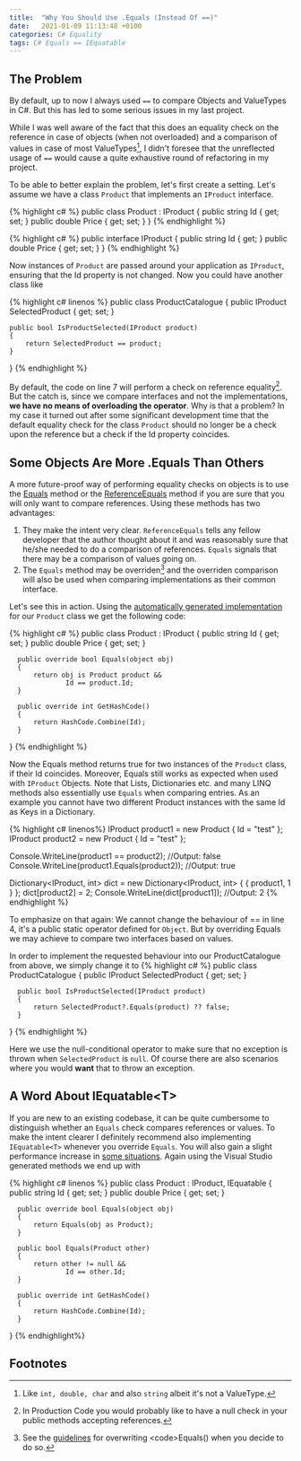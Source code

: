 ```yaml
---
title:  "Why You Should Use .Equals (Instead Of ==)"
date:   2021-01-09 11:13:48 +0100
categories: C# Equality
tags: C# Equals == IEquatable
---
```


## The Problem
By default, up to now I always used <code>==</code> to compare Objects and ValueTypes in C#. But this has led to some serious issues in my last project.

While I was well aware of the fact that this does an equality check on the reference in case of objects (when not overloaded) and a comparison of values in case of most ValueTypes[^1], I didn't foresee that the unreflected usage of <code>==</code> would cause a quite exhaustive round of refactoring in my project.

To be able to better explain the problem, let's first create a setting. Let's assume we have a class <code>Product</code> that implements an <code>IProduct</code> interface.

{% highlight c# %} 
  public class Product : IProduct
  {
      public string Id { get; set; }
      public double Price { get; set; }
  }
{% endhighlight %}

{% highlight c# %} 
    public interface IProduct
    {
        public string Id { get; }
        public double Price { get; set; }
    }
{% endhighlight %}

Now instances of <code>Product</code> are passed around your application as <code>IProduct</code>, ensuring that the Id property is not changed. Now you could have another class like

{% highlight c# linenos %} 
public class ProductCatalogue
{
    public IProduct SelectedProduct { get; set; }

    public bool IsProductSelected(IProduct product)
    {
        return SelectedProduct == product;
    }
}
{% endhighlight %}

By default, the code on line 7 will perform a check on reference equality[^2]. But the catch is, since we compare interfaces and not the implementations, **we have no means of overloading the operator**. Why is that a problem? In my case it turned out after some significant development time that the default equality check for the class <code>Product</code> should no longer be a check upon the reference but a check if the Id property coincides.

## Some Objects Are More .Equals Than Others
A more future-proof way of performing equality checks on objects is to use the [Equals](https://docs.microsoft.com/de-de/dotnet/api/system.object.equals?view=net-5.0) method or the [ReferenceEquals](https://docs.microsoft.com/de-de/dotnet/api/system.object.referenceequals?view=net-5.0) method if you are sure that you will only want to compare references. Using these methods has two advantages:

1. They make the intent very clear. <code>ReferenceEquals</code> tells any fellow developer that the author thought about it and was reasonably sure that he/she needed to do a comparison of references. <code>Equals</code> signals that there may be a comparison of values going on.
2. The <code>Equals</code> method may be overriden[^3] and the overriden comparison will also be used when comparing implementations as their common interface.

Let's see this in action. Using the [automatically generated implementation](https://docs.microsoft.com/de-de/visualstudio/ide/reference/generate-equals-gethashcode-methods?view=vs-2019) for our <code>Product</code> class we get the following code:

{% highlight c# %} 
  public class Product : IProduct
  {
      public string Id { get; set; }
      public double Price { get; set; }

      public override bool Equals(object obj)
      {
          return obj is Product product &&
                  Id == product.Id;
      }

      public override int GetHashCode()
      {
          return HashCode.Combine(Id);
      }
  }
{% endhighlight %}

Now the Equals method returns true for two instances of the <code>Product</code> class, if their Id coincides. Moreover, Equals still works as expected when used with <code>IProduct</code> Objects. Note that Lists, Dictionaries etc. and many LINQ methods also essentially use <code>Equals</code> when comparing entries. As an example you cannot have two different Product instances with the same Id as Keys in a Dictionary.

{% highlight c# linenos%} 
  IProduct product1 = new Product { Id = "test" };
  IProduct product2 = new Product { Id = "test" };

  Console.WriteLine(product1 == product2); //Output: false
  Console.WriteLine(product1.Equals(product2)); //Output: true 

  Dictionary<IProduct, int> dict = new Dictionary<IProduct, int> { { product1, 1 } };
  dict[product2] = 2;
  Console.WriteLine(dict[product1]); //Output: 2
{% endhighlight %}

To emphasize on that again: We cannot change the behaviour of == in line 4, it's a public static operator defined for <code>Object</code>. But by overriding Equals we may achieve to compare two interfaces based on values.

In order to implement the requested behaviour into our ProductCatalogue from above, we simply change it to
{% highlight c# %} 
  public class ProductCatalogue
  {
      public IProduct SelectedProduct { get; set; }

      public bool IsProductSelected(IProduct product)
      {
          return SelectedProduct?.Equals(product) ?? false;
      }
  }
{% endhighlight %}

Here we use the null-conditional operator to make sure that no exception is thrown when <code>SelectedProduct</code> is <code>null</code>. Of course there are also scenarios where you would **want** that to throw an exception.

## A Word About IEquatable&lt;T&gt;
If you are new to an existing codebase, it can be quite cumbersome to distinguish whether an <code>Equals</code> check compares references or values. To make the intent clearer I definitely recommend also implementing <code>IEquatable&lt;T&gt;</code> whenever you override <code>Equals</code>. You will also gain a slight performance increase in [some situations](https://stackoverflow.com/a/19241925).
Again using the Visual Studio generated methods we end up with 

{% highlight c# linenos %} 
  public class Product : IProduct, IEquatable<Product>
  {
      public string Id { get; set; }
      public double Price { get; set; }

      public override bool Equals(object obj)
      {
          return Equals(obj as Product);
      }

      public bool Equals(Product other)
      {
          return other != null &&
                  Id == other.Id;
      }

      public override int GetHashCode()
      {
          return HashCode.Combine(Id);
      }
  }
{% endhighlight%}

## Footnotes
[^1]: Like <code>int, double, char</code> and also <code>string</code> albeit it's not a ValueType.
[^2]: In Production Code you would probably like to have a null check in your public methods accepting references.
[^3]: See the [guidelines](https://docs.microsoft.com/en-us/previous-versions/ms173147(v=vs.90)?redirectedfrom=MSDN) for overwriting <code>Equals()</code> when you decide to do so.